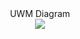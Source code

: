 <div id="header" align="center">
  UWM Diagram
</div>

<div id="header" align="center">
  <img src="https://user-images.githubusercontent.com/48823161/209421044-92f1f250-77c6-4103-8420-33e0112084f0.png" />
</div>
